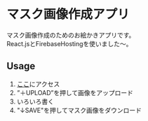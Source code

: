 # マスク画像作成アプリ
マスク画像作成のためのお絵かきアプリです。  
React.jsとFirebaseHostingを使いました〜。

## Usage  
1. [ここ]("https://mask-editor.web.app/”)にアクセス
2. ”＋UPLOAD”を押して画像をアップロード
3. いろいろ書く
4. "↓SAVE"を押してマスク画像をダウンロード

